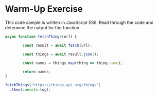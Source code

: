 # Warm-Up Exercise
This code sample is written in JavaScript ES6. Read through the code and determine the output for the function.

```js
async function fetchThings(url) {

		const result = await fetch(url);

		const things = await result.json();

		const names = things.map(thing => thing.name);

		return names;
}

fetchThings('https://things-api.org/things')
  .then(console.log);
```
